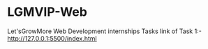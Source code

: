 # LGMVIP-Web
Let'sGrowMore Web Development internships Tasks
link of Task 1:- http://127.0.0.1:5500/index.html
